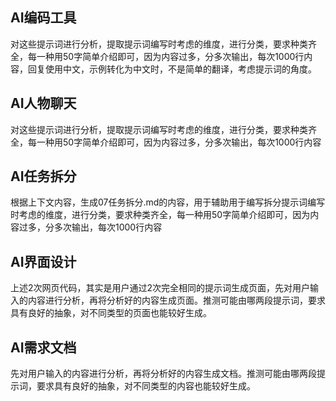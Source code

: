 ## AI编码工具
对这些提示词进行分析，提取提示词编写时考虑的维度，进行分类，要求种类齐全，每一种用50字简单介绍即可，因为内容过多，分多次输出，每次1000行内容，回复使用中文，示例转化为中文时，不是简单的翻译，考虑提示词的角度。
## AI人物聊天
对这些提示词进行分析，提取提示词编写时考虑的维度，进行分类，要求种类齐全，每一种用50字简单介绍即可，因为内容过多，分多次输出，每次1000行内容
## AI任务拆分
根据上下文内容，生成07任务拆分.md的内容，用于辅助用于编写拆分提示词编写时考虑的维度，进行分类，要求种类齐全，每一种用50字简单介绍即可，因为内容过多，分多次输出，每次1000行内容
## AI界面设计
上述2次网页代码，其实是用户通过2次完全相同的提示词生成页面，先对用户输入的内容进行分析，再将分析好的内容生成页面。推测可能由哪两段提示词，要求具有良好的抽象，对不同类型的页面也能较好生成。
## AI需求文档
先对用户输入的内容进行分析，再将分析好的内容生成文档。推测可能由哪两段提示词，要求具有良好的抽象，对不同类型的内容也能较好生成。

